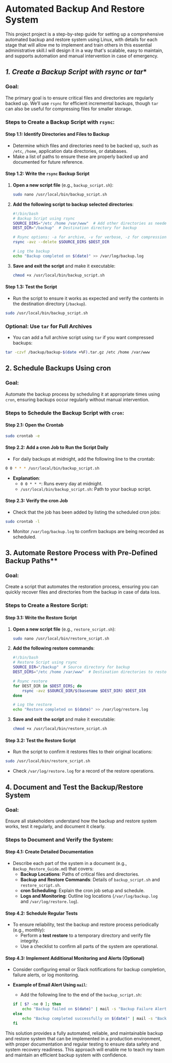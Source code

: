 # Automated Backup And Restore System
This project project is a step-by-step guide for setting up a comprehensive automated backup and restore system using Linux, with details for each stage that will allow me to implement and train others in this essential administrative skill.I will design it in a way that's scalable, easy to maintain, and supports automation and manual intervention in case of emergency.


## *1. Create a Backup Script with rsync or tar**

### Goal:
The primary goal is to ensure critical files and directories are regularly backed up. We’ll use `rsync` for efficient incremental backups, though `tar` can also be useful for compressing files for smaller storage.

### **Steps to Create a Backup Script with `rsync`:**

#### **Step 1.1**: Identify Directories and Files to Backup
   - Determine which files and directories need to be backed up, such as `/etc`, `/home`, application data directories, or databases.
   - Make a list of paths to ensure these are properly backed up and documented for future reference.

#### **Step 1.2**: Write the `rsync` Backup Script
1. **Open a new script file** (e.g., `backup_script.sh`):
   ```bash
   sudo nano /usr/local/bin/backup_script.sh
   ```

2. **Add the following script to backup selected directories**:
   ```bash
   #!/bin/bash
   # Backup Script using rsync
   SOURCE_DIRS="/etc /home /var/www"  # Add other directories as needed
   DEST_DIR="/backup"  # Destination directory for backup

   # Rsync options: -a for archive, -v for verbose, -z for compression, and --delete to sync deletions
   rsync -avz --delete $SOURCE_DIRS $DEST_DIR

   # Log the backup
   echo "Backup completed on $(date)" >> /var/log/backup.log
   ```

3. **Save and exit the script** and make it executable:
   ```bash
   chmod +x /usr/local/bin/backup_script.sh
   ```

#### **Step 1.3**: Test the Script
   - Run the script to ensure it works as expected and verify the contents in the destination directory (`/backup`).
   ```bash
   sudo /usr/local/bin/backup_script.sh
   ```

### Optional: Use `tar` for Full Archives
   - You can add a full archive script using `tar` if you want compressed backups:
   ```bash
   tar -czvf /backup/backup-$(date +%F).tar.gz /etc /home /var/www
   ```

## **2. Schedule Backups Using cron**

### Goal:
Automate the backup process by scheduling it at appropriate times using `cron`, ensuring backups occur regularly without manual intervention.

### **Steps to Schedule the Backup Script with `cron`:**

#### **Step 2.1**: Open the Crontab
   ```bash
   sudo crontab -e
   ```

#### **Step 2.2**: Add a cron Job to Run the Script Daily
   - For daily backups at midnight, add the following line to the crontab:
   ```bash
   0 0 * * * /usr/local/bin/backup_script.sh
   ```

   - **Explanation**:
     - `0 0 * * *`: Runs every day at midnight.
     - `/usr/local/bin/backup_script.sh`: Path to your backup script.

#### Step 2.3: Verify the cron Job
   - Check that the job has been added by listing the scheduled cron jobs:
   ```bash
   sudo crontab -l
   ```

   - Monitor `/var/log/backup.log` to confirm backups are being recorded as scheduled.


## 3. Automate Restore Process with Pre-Defined Backup Paths**

### Goal:
Create a script that automates the restoration process, ensuring you can quickly recover files and directories from the backup in case of data loss.

### **Steps to Create a Restore Script:**

#### **Step 3.1**: Write the Restore Script
1. **Open a new script file** (e.g., `restore_script.sh`):
   ```bash
   sudo nano /usr/local/bin/restore_script.sh
   ```

2. **Add the following restore commands**:
   ```bash
   #!/bin/bash
   # Restore Script using rsync
   SOURCE_DIR="/backup"  # Source directory for backup
   DEST_DIRS="/etc /home /var/www"  # Destination directories to restore

   # Rsync restore
   for DEST_DIR in $DEST_DIRS; do
       rsync -avz $SOURCE_DIR/$(basename $DEST_DIR) $DEST_DIR
   done

   # Log the restore
   echo "Restore completed on $(date)" >> /var/log/restore.log
   ```

3. **Save and exit the script** and make it executable:
   ```bash
   chmod +x /usr/local/bin/restore_script.sh
   ```

#### **Step 3.2**: Test the Restore Script
   - Run the script to confirm it restores files to their original locations:
   ```bash
   sudo /usr/local/bin/restore_script.sh
   ```

   - Check `/var/log/restore.log` for a record of the restore operations.


## **4. Document and Test the Backup/Restore System**

### Goal:
Ensure all stakeholders understand how the backup and restore system works, test it regularly, and document it clearly.

### **Steps to Document and Verify the System:**

#### **Step 4.1**: Create Detailed Documentation
   - Describe each part of the system in a document (e.g., `Backup_Restore_Guide.md`) that covers:
     - **Backup Locations**: Paths of critical files and directories.
     - **Backup and Restore Commands**: Details of `backup_script.sh` and `restore_script.sh`.
     - **cron Scheduling**: Explain the cron job setup and schedule.
     - **Logs and Monitoring**: Outline log locations (`/var/log/backup.log` and `/var/log/restore.log`).

#### **Step 4.2**: Schedule Regular Tests
   - To ensure reliability, test the backup and restore process periodically (e.g., monthly):
     - Perform a **test restore** to a temporary directory and verify file integrity.
     - Use a checklist to confirm all parts of the system are operational.

#### **Step 4.3**: Implement Additional Monitoring and Alerts (Optional)
   - Consider configuring email or Slack notifications for backup completion, failure alerts, or log monitoring.

   - **Example of Email Alert Using `mail`**:
     - Add the following line to the end of the `backup_script.sh`:
     ```bash
     if [ $? -ne 0 ]; then
         echo "Backup failed on $(date)" | mail -s "Backup Failure Alert" your-email@example.com
     else
         echo "Backup completed successfully on $(date)" | mail -s "Backup Success Notification" your-email@example.com
     fi
     ```

This solution provides a fully automated, reliable, and maintainable backup and restore system that can be implemented in a production environment, with proper documentation and regular testing to ensure data safety and system recovery readiness. This approach will enable me to teach my team and maintain an efficient backup system with confidence.
